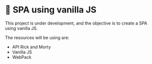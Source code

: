 # 🍦 SPA using vanilla JS
This project is under development, and the objective is to create a SPA using vanilla JS.

The resources will be using are: 
- API Rick and Morty
- Vanilla JS
- WebPack
